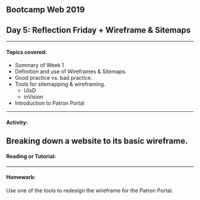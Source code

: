 ## Bootcamp Web 2019
## Day 5: Reflection Friday + Wireframe & Sitemaps

---
#### Topics covered:

* Summary of Week 1
* Definition and use of Wireframes & Sitemaps.
* Good practice vs. bad practice.
* Tools for sitemapping & wireframing.
	*	UIxD
	* 	inVision
* Introduction to Patron Portal


---
#### Activity:

Breaking down a website to its basic wireframe.
---
#### Reading or Tutorial:


---
#### Homework:

Use one of the tools to redesign the wireframe for the Patron Portal.